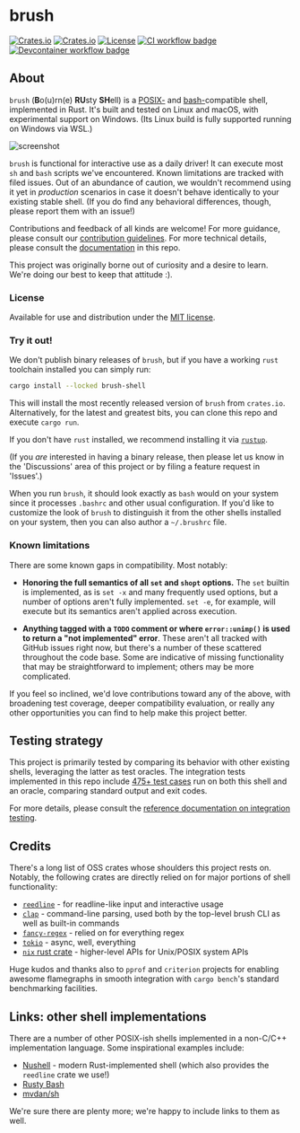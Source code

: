 # brush

[![Crates.io](https://img.shields.io/crates/v/brush-shell?style=flat-square)](https://crates.io/crates/brush-shell)
[![Crates.io](https://img.shields.io/crates/d/brush-shell?style=flat-square)](https://crates.io/crates/brush-shell)
[![License](https://img.shields.io/badge/license-MIT-blue?style=flat-square)](LICENSE)
[![CI workflow badge](https://github.com/reubeno/brush/actions/workflows/ci.yaml/badge.svg)](https://github.com/reubeno/brush/actions/workflows/ci.yaml)
[![Devcontainer workflow badge](https://github.com/reubeno/brush/actions/workflows/devcontainer.yaml/badge.svg)](https://github.com/reubeno/brush/actions/workflows/devcontainer.yaml)

## About

`brush` (**B**o(u)rn(e) **RU**sty **SH**ell) is a [POSIX-](https://pubs.opengroup.org/onlinepubs/9699919799/utilities/V3_chap02.html) and [bash-](https://www.gnu.org/software/bash/)compatible shell,
implemented in Rust. It's built and tested on Linux and macOS, with experimental support on Windows. (Its Linux build is fully supported running on Windows via WSL.)

![screenshot](https://github.com/user-attachments/assets/0e64d1b9-7e4e-43be-8593-6c1b9607ac52)

`brush` is functional for interactive use as a daily driver! It can execute most `sh` and `bash` scripts we've
encountered. Known limitations are tracked with filed issues. Out of an abundance of caution, 
we wouldn't recommend using it yet in _production_ scenarios in case it doesn't behave identically
to your existing stable shell. (If you do find any behavioral differences, though, please report them with an
issue!)

Contributions and feedback of all kinds are welcome! For more guidance, please consult our
[contribution guidelines](CONTRIBUTING.md). For more technical details, please consult the
[documentation](docs/README.md) in this repo.

This project was originally borne out of curiosity and a desire to learn. We're doing our best to keep that
attitude :).

### License

Available for use and distribution under the [MIT license](LICENSE).

### Try it out!

We don't publish binary releases of `brush`, but if you have a working `rust` toolchain installed you can simply run:

```bash
cargo install --locked brush-shell
```

This will install the most recently released version of `brush` from `crates.io`. Alternatively, for the latest and
greatest bits, you can clone this repo and execute `cargo run`.

If you don't have `rust` installed, we recommend installing it via [`rustup`](https://rustup.rs/).

(If you *are* interested in having a binary release, then please let us know in the 'Discussions' area of this
project or by filing a feature request in 'Issues'.)

When you run `brush`, it should look exactly as `bash` would on your system since it processes `.bashrc` and
other usual configuration. If you'd like to customize the look of `brush` to distinguish it from the other shells
installed on your system, then you can also author a `~/.brushrc` file.

### Known limitations

There are some known gaps in compatibility. Most notably:

* **Honoring the full semantics of all `set` and `shopt` options.**
  The `set` builtin is implemented, as is `set -x` and many frequently used options, but a number of options aren't fully implemented. `set -e`, for example, will execute but its semantics aren't applied across execution.

* **Anything tagged with a `TODO` comment or where `error::unimp()` is used to return a "not implemented" error**.
  These aren't all tracked with GitHub issues right now, but there's a number of these scattered throughout the code base. Some are indicative of missing functionality that may be straightforward to implement; others may be more complicated.

If you feel so inclined, we'd love contributions toward any of the above, with broadening test coverage, deeper compatibility evaluation, or really any other opportunities you can find to help make this project better.

## Testing strategy

This project is primarily tested by comparing its behavior with other existing shells, leveraging the latter as test oracles. The integration tests implemented in this repo include [475+ test cases](brush-shell/tests/cases) run on both this shell and an oracle, comparing standard output and exit codes.

For more details, please consult the [reference documentation on integration testing](docs/reference/integration-testing.md).

## Credits

There's a long list of OSS crates whose shoulders this project rests on. Notably, the following crates are directly relied on for major portions of shell functionality:

* [`reedline`](https://github.com/nushell/reedline) - for readline-like input and interactive usage
* [`clap`](https://github.com/clap-rs/clap) - command-line parsing, used both by the top-level brush CLI as well as built-in commands
* [`fancy-regex`](https://github.com/fancy-regex/fancy-regex) - relied on for everything regex
* [`tokio`](https://github.com/tokio-rs/tokio) - async, well, everything
* [`nix` rust crate](https://github.com/nix-rust/nix) - higher-level APIs for Unix/POSIX system APIs

Huge kudos and thanks also to `pprof` and `criterion` projects for enabling awesome flamegraphs in smooth integration with `cargo bench`'s standard benchmarking facilities.

## Links: other shell implementations

There are a number of other POSIX-ish shells implemented in a non-C/C++ implementation language. Some inspirational examples include:

* [Nushell](https://www.nushell.sh/) - modern Rust-implemented shell (which also provides the `reedline` crate we use!)
* [Rusty Bash](https://github.com/shellgei/rusty_bash)
* [mvdan/sh](https://github.com/mvdan/sh)

We're sure there are plenty more; we're happy to include links to them as well.
